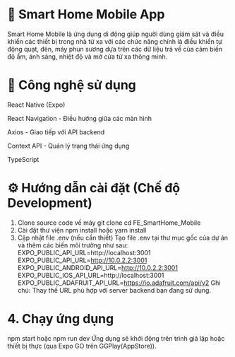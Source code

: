 # 🏡 Smart Home Mobile App
Smart Home Mobile là ứng dụng di động giúp người dùng giám sát và điều khiển các thiết bị trong nhà từ xa với các chức năng chính là điều khiển tự động quạt, đèn, máy phun sương dựa trên các dữ liệu trả về của cảm biến độ ẩm, ánh sáng, nhiệt độ và mở cửa từ xa thông minh.

# 🚀 Công nghệ sử dụng
React Native (Expo)

React Navigation - Điều hướng giữa các màn hình

Axios - Giao tiếp với API backend

Context API - Quản lý trạng thái ứng dụng

TypeScript

# ⚙️ Hướng dẫn cài đặt (Chế độ Development)
1. Clone source code về máy
git clone [<link-repository>](https://github.com/thinhnguyen07022004/FE_SmartHome_Mobile.git)
cd FE_SmartHome_Mobile
2. Cài đặt thư viện
npm install hoặc yarn install
3. Cập nhật file .env (nếu cần thiết)
Tạo file .env tại thư mục gốc của dự án và thêm các biến môi trường như sau:
EXPO_PUBLIC_API_URL=http://localhost:3001
EXPO_PUBLIC_API_URL=http://10.0.2.2:3001
EXPO_PUBLIC_ANDROID_API_URL=http://10.0.2.2:3001
EXPO_PUBLIC_IOS_API_URL=http://localhost:3001
EXPO_PUBLIC_ADAFRUIT_API_URL=https://io.adafruit.com/api/v2
Ghi chú:
Thay thế URL phù hợp với server backend bạn đang sử dụng.

# 4. Chạy ứng dụng
npm start hoặc npm run dev
Ứng dụng sẽ khởi động trên trình giả lập hoặc thiết bị thực (qua Expo GO trên GGPlay(AppStore)).
